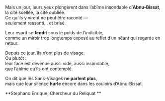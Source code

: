 Mais un jour, leurs yeux plongèrent dans l’abîme insondable d’**Abnu-Bissat**, la cité scellée, la cité oubliée.  
Ce qu’ils y virent ne peut être raconté —  
seulement ressenti… et brisé.

Leur esprit se **fendit** sous le poids de l’indicible,  
comme un miroir trop longtemps exposé au reflet d’un néant qui regarde en retour.

Depuis ce jour, ils n’ont plus de visage.  
Ou plutôt :  
leur face est devenue aussi vide, aussi insondable,  
que l’abîme qu’ils ont contemplé.

On dit que les Sans-Visages **ne parlent plus**,  
mais que leur silence **hurle** encore dans les couloirs d’Abnu-Bissat.

**Stephano Enrique, Chercheur du Reliquat **
